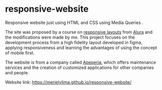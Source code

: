 # responsive-website
Responsive website just using HTML and CSS using Media Queries .

The site was proposed by a course on [responsive layouts](https://www.alura.com.br/curso-online-mobile-first-layouts-responsivos) from [Alura](https://www.alura.com.br/) and the modifications were made by me. This project focuses on the development process from a high fidelity layout developed in figma, applying responsiveness and learning the advantages of using the concept of mobile first.

The website is from a company called [Apeperia](http://merielylima.github.io/responsive-website/), which offers maintenance services and the creation of customized applications for other companies and people.

Website link: https://merielylima.github.io/responsive-website/
